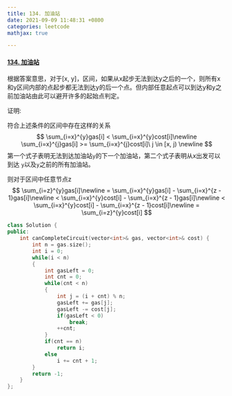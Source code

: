 ```yaml
---
title: 134. 加油站
date: 2021-09-09 11:48:31 +0800
categories: leetcode
mathjax: true

---
```


#### [134. 加油站](https://leetcode-cn.com/problems/gas-station/)

根据答案意思，对于[x, y]，区间，如果从x起步无法到达y之后的一个，则所有x和y区间内部的点起步都无法到达y的后一个点。但内部任意起点可以到达y和y之前加油站由此可以避开许多的起始点判定。

证明:

符合上述条件的区间中存在这样的关系
$$
\sum_{i=x}^{y}gas[i] < \sum_{i=x}^{y}cost[i]\newline
\sum_{i=x}^{j}gas[i] >= \sum_{i=x}^{j}cost[i]\ j \in [x, j) \newline
$$
第一个式子表明无法到达加油站`y`的下一个加油站，第二个式子表明从x出发可以到达 `y`以及`y`之前的所有加油站。

则对于区间中任意节点z
$$
\sum_{i=z}^{y}gas[i]\newline
= \sum_{i=x}^{y}gas[i] - \sum_{i=x}^{z - 1}gas[i]\newline
< \sum_{i=x}^{y}cost[i] - \sum_{i=x}^{z - 1}gas[i]\newline
< \sum_{i=x}^{y}cost[i] - \sum_{i=x}^{z - 1}cost[i]\newline
= \sum_{i=z}^{y}cost[i]
$$




```c++
class Solution {
public:
    int canCompleteCircuit(vector<int>& gas, vector<int>& cost) {
        int n = gas.size();
        int i = 0;
        while(i < n)
        {
            int gasLeft = 0;
            int cnt = 0;
            while(cnt < n)
            {
                int j = (i + cnt) % n;
                gasLeft += gas[j];
                gasLeft -= cost[j];
                if(gasLeft < 0)
                    break;
                ++cnt;
            }
            if(cnt == n)
                return i;
            else
                i += cnt + 1;
        }
        return -1;
    }
};
```
